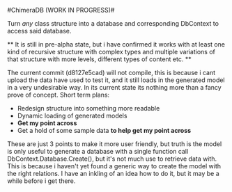 #ChimeraDB (WORK IN PROGRESS)#


Turn *any* class structure into a database and corresponding DbContext to access said database.

** It is still in pre-alpha state, but i have confirmed it works with at least one kind of recursive structure with complex types and multiple variations of that structure with more levels, different types of content etc. **

The current commit (d8127e5cad) will not compile, this is because i cant upload the data have used to test it, and it still loads in the generated model in a very undesirable way. In its current state its nothing more than a fancy prove of concept. Short term plans:

- Redesign structure into something more readable
- Dynamic loading of generated models
- **Get my point across**
- Get a hold of some sample data **to help get my point across**

These are just 3 points to make it more user friendly, but truth is the model is only useful to generate a database with a single function call DbContext.Database.Create(), but it's not much use to retrieve data with. This is because i haven't yet found a generic way to create the model with the right relations. I have an inkling of an idea how to do it, but it may be a while before i get there.